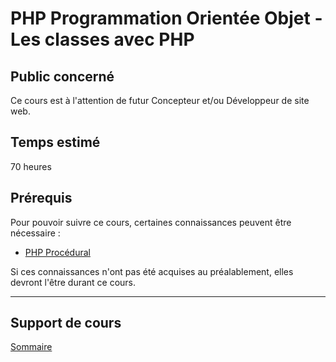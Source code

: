 # PHP Programmation Orientée Objet - Les classes avec PHP

## Public concerné

Ce cours est à l'attention de futur Concepteur et/ou Développeur de site web.

## Temps estimé

70 heures

## Prérequis

Pour pouvoir suivre ce cours, certaines connaissances peuvent être nécessaire :
- [PHP Procédural](https://github.com/CHIRON-Courses/PHP)

Si ces connaissances n'ont pas été acquises au préalablement, elles devront l'être durant ce cours.

----------

## Support de cours

[Sommaire](courses/00_sommaire.md)